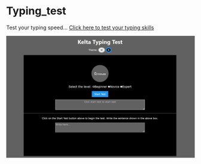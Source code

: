 <h1>Typing_test</h1>
<p>
Test your typing speed...
<a href="https://kelta-king.github.io/Typing_test/">Click here to test your typing skills</a>
</p>
<p align="center">
  <a href="https://kelta-king.github.io/Typing_test/">
<img src="Capture.JPG">
  </a>
</p>
